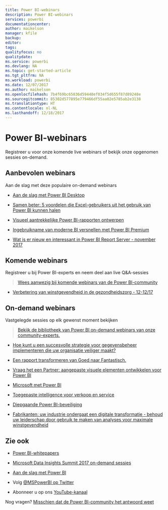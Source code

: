 ```yaml
---
title: Power BI-webinars
description: Power BI-webinars
services: powerbi
documentationcenter: 
author: maikelson
manager: kfile
backup: 
editor: 
tags: 
qualityfocus: no
qualitydate: 
ms.service: powerbi
ms.devlang: NA
ms.topic: get-started-article
ms.tgt_pltfrm: NA
ms.workload: powerbi
ms.date: 12/07/2017
ms.author: maikelson
ms.openlocfilehash: 7b4f69bc65836d59448ef034f5d655f87d89248e
ms.sourcegitcommit: 85302d577895e779466df55aa02e5785ab2e3138
ms.translationtype: HT
ms.contentlocale: nl-NL
ms.lasthandoff: 12/18/2017
---
```

# <a name="power-bi-webinars"></a>Power BI-webinars

Registreer u voor onze komende live webinars of bekijk onze opgenomen sessies on-demand.

## <a name="featured-webinars"></a>Aanbevolen webinars

Aan de slag met deze populaire on-demand webinars

- [Aan de slag met Power BI Desktop](https://info.microsoft.com/getting-started-with-power-bi-ondemand.html?Is=Website)

- [Samen beter: 5 voordelen die Excel-gebruikers uit het gebruik van Power BI kunnen halen](https://info.microsoft.com/excel-powerbi-better-together.html?Is=Website)

- [Visueel aantrekkelijke Power BI-rapporten ontwerpen](https://community.powerbi.com/t5/Webinars-and-Video-Gallery/5-3-17-Webinar-How-to-Design-Visually-Stunning-Power-BI-Reports/m-p/168204?Is=Website)

- [Ingebruikname van moderne BI versnellen met Power BI Premium](https://info.microsoft.com/powerbi-premium-webinar-ondemand.html?Is=Website)

- [Wat is er nieuw en interessant in Power BI Report Server - november 2017](https://info.microsoft.com/whats-new-powerbi-report-server.html?Is=Website)

## <a name="upcoming-webinars"></a>Komende webinars

Registreer u bij Power BI-experts en neem deel aan live Q&A-sessies

>[Wees aanwezig bij komende webinars van de Power BI-community](https://community.powerbi.com/t5/Webinars-and-Video-Gallery/bd-p/VideoTipsTricks?filter=webinars&featured=yes&Is=Website)

- [Verbetering van winstgevendheid in de gezondheidszorg - 12-12/17](https://info.microsoft.com/improving-profitability-in-healthcare.html?Is=Website)

## <a name="on-demand-webinars"></a>On-demand webinars

Vastgelegde sessies op elk gewenst moment bekijken

>[Bekijk de bibliotheek van Power BI on-demand webinars van onze community-experts.](https://community.powerbi.com/t5/Webinars-and-Video-Gallery/bd-p/VideoTipsTricks?filter=webinars&featured=yes&Is=Website)

- [Hoe kunt u een succesvolle strategie voor gegevensbeheer implementeren die uw organisatie veiliger maakt?](https://info.microsoft.com/powerbi-data-governance-strategy-ondemand.html?Is=Website)

- [Een rapport transformeren van Goed naar Fantastisch.](https://community.powerbi.com/t5/Webinars-and-Video-Gallery/Power-BI-Transforming-A-Report-From-Good-to-GREAT/m-p/315119?Is=Website)

- [Vraag het een Partner: aangepaste visuele elementen ontwikkelen voor Power BI](https://community.powerbi.com/t5/Webinars-and-Video-Gallery/Ask-a-Partner-Developing-Custom-Visuals-for-Power-BI/m-p/150368?Is=Website)

- [Microsoft met Power BI](https://info.microsoft.com/US-PowerBI-WBNR-FY17-11Nov-29-BIATMIcrosoft274828_01Registration-ForminBody.html?Is=Website)

- [Toegepaste intelligence voor verkoop en service](https://info.microsoft.com/applied-intelligence-for-sales-service.html?Is=Website)

- [Diepgaande Power BI-beveiliging](https://community.powerbi.com/t5/Webinars-and-Video-Gallery/5-23-2017-Power-BI-security-deep-dive-by-Kasper-de-Jonge/m-p/161476?Is=Website)

- [Fabrikanten: uw industrie ondergaat een digitale transformatie - behoud uw leiderschap door gebruik te maken van analyses voor maximale winstgevendheid](https://info.microsoft.com/digital-transformation-in-manufacturing.html?Is=Website)

## <a name="see-also"></a>Zie ook

- [Power BI-whitepapers](whitepapers.md)

- [Microsoft Data Insights Summit 2017 on-demand sessies](https://community.powerbi.com/t5/Data-Insights-Summit-2017-On/bd-p/DataInsightsSummit2017OnDemand?Is=Website)

- [Aan de slag met Power BI](service-get-started.md)

- Volg [@MSPowerBI op Twitter](https://twitter.com/mspowerbi)

- Abonneer u op ons [YouTube-kanaal](https://www.youtube.com/mspowerbi)

Nog vragen? [Misschien dat de Power BI-community het antwoord weet](https://community.powerbi.com/)
